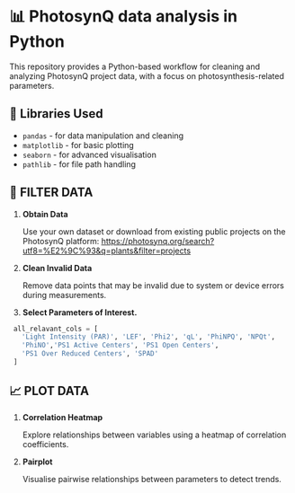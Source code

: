 # 📊 PhotosynQ data analysis in Python
This repository provides a Python-based workflow for cleaning and analyzing PhotosynQ project data, with a focus on photosynthesis-related parameters.
## 🔧 Libraries Used
* `pandas` - for data manipulation and cleaning
* `matplotlib` - for basic plotting
* `seaborn` - for advanced visualisation
* `pathlib` - for file path handling
  
## 📂 FILTER DATA
1. **Obtain Data**
   
   Use your own dataset or download from existing public projects on the PhotosynQ platform:
   https://photosynq.org/search?utf8=%E2%9C%93&q=plants&filter=projects
2. **Clean Invalid Data**
   
   Remove data points that may be invalid due to system or device errors during measurements.
3. **Select Parameters of Interest.**
   
 ```python
  all_relavant_cols = [
    'Light Intensity (PAR)', 'LEF', 'Phi2', 'qL', 'PhiNPQ', 'NPQt',
    'PhiNO','PS1 Active Centers', 'PS1 Open Centers',
    'PS1 Over Reduced Centers', 'SPAD'
  ]
  ```
## 📈 PLOT DATA
1. **Correlation Heatmap**
   
   Explore relationships between variables using a heatmap of correlation coefficients.
2. **Pairplot**

   Visualise pairwise relationships between parameters to detect trends.


